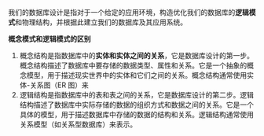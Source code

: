 我们的数据库设计是指对于一个给定的应用环境，构造优化我们的数据库的**逻辑模式**和物理结构，并根据此建立我们的数据库及其应用系统。

**概念模式和逻辑模式的区别**
1. 概念结构是指数据库中的**实体和实体之间的关系**，它是数据库设计的第一步。概念结构描述了数据库中要存储的数据类型、属性和关系。它是一个抽象的概念模型，用于描述现实世界中的实体和它们之间的关系。概念结构通常使用实体-关系图（ER 图）来
2. 逻辑结构是指数据库中的表和表之间的关系，它是数据库设计的第二步。逻辑结构描述了数据库中实际存储的数据的组织方式和数据之间的关系。它是一个具体的模型，用于描述数据库中存储的数据的结构和关系。逻辑结构通常使用关系模型（如关系型数据库）来表示。

